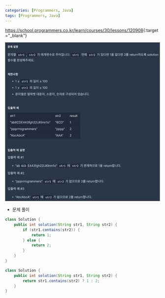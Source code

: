 ```yaml
---
categories: [Programmers, Java]
tags: [Programmers, Java] 
---
```


<https://school.programmers.co.kr/learn/courses/30/lessons/120908>{:target="_blank"}

![문제](/assets/img/programmers/java/%EB%AC%B8%EC%9E%90%EC%97%B4%EC%95%88%EC%97%90_%EB%AC%B8%EC%9E%90%EC%97%B4.png)

- 문제 풀이

```java
class Solution {
    public int solution(String str1, String str2) {
        if (str1.contains(str2)) {
            return 1;
        } else {
            return 2;
        }
    }
}
```
```java
class Solution {
    public int solution(String str1, String str2) {
        return str1.contains(str2) ? 1 : 2;
    }
}
```